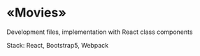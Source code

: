 # «Movies»

Development files, implementation with React class components

Stack: React, Bootstrap5, Webpack